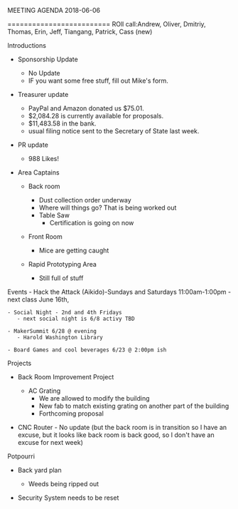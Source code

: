 MEETING AGENDA 2018-06-06

=========================
ROll call:Andrew, Oliver, Dmitriy, Thomas, Erin, Jeff, Tiangang, Patrick, Cass (new)

Introductions

- Sponsorship Update
  - No Update
  - IF you want some free stuff, fill out Mike's form.


- Treasurer update    
  - PayPal and Amazon donated us $75.01. 
  - $2,084.28 is currently available for proposals. 
  - $11,483.58 in the bank. 
  - usual filing notice sent to the Secretary of State last week.

 

- PR update
  - 988 Likes!

- Area Captains
  - Back room
    - Dust collection order underway
    - Where will things go?  That is being worked out
    - Table Saw
      - Certification is going on now

  - Front Room
    - Mice are getting caught

  - Rapid Prototyping Area
    - Still full of stuff
  
       
      
Events
    - Hack the Attack (Aikido)-Sundays and Saturdays 11:00am-1:00pm
       - next class June 16th,

    - Social Night - 2nd and 4th Fridays
       - next social night is 6/8 activy TBD

    - MakerSummit 6/28 @ evening
       - Harold Washington Library

    - Board Games and cool beverages 6/23 @ 2:00pm ish

       
Projects
  - Back Room Improvement Project
    - AC Grating 
      - We are allowed to modify the building
      - New fab to match existing grating on another part of the building
      - Forthcoming proposal
   
  - CNC Router
        - No update (but the back room is in transition so I have an excuse, but it looks like back room is back good, so I don't have an excuse for next week)


Potpourri
- Back yard plan
  - Weeds being ripped out

- Security System needs to be reset








